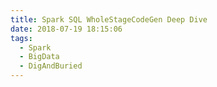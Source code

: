 ```yaml
---
title: Spark SQL WholeStageCodeGen Deep Dive
date: 2018-07-19 18:15:06
tags:
  - Spark
  - BigData
  - DigAndBuried
---
```

